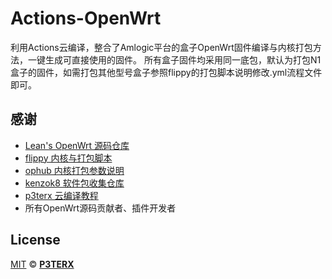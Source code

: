 # Actions-OpenWrt
利用Actions云编译，整合了Amlogic平台的盒子OpenWrt固件编译与内核打包方法，一键生成可直接使用的固件。
所有盒子固件均采用同一底包，默认为打包N1盒子的固件，如需打包其他型号盒子参照flippy的打包脚本说明修改.yml流程文件即可。


## 感谢
- [Lean's OpenWrt 源码仓库](https://github.com/coolsnowwolf/lede)
- [flippy 内核与打包脚本](https://github.com/unifreq/openwrt_packit)
- [ophub 内核打包参数说明](https://github.com/ophub/amlogic-s9xxx-openwrt/blob/main/README.cn.md#%E4%BD%BF%E7%94%A8-github-actions-%E8%BF%9B%E8%A1%8C%E7%BC%96%E8%AF%91)
- [kenzok8 软件包收集仓库](https://github.com/kenzok8/small-package)
- [p3terx 云编译教程](https://p3terx.com/archives/build-openwrt-with-github-actions.html)
- 所有OpenWrt源码贡献者、插件开发者


## License

[MIT](https://github.com/P3TERX/Actions-OpenWrt/blob/main/LICENSE) © [**P3TERX**](https://p3terx.com)
